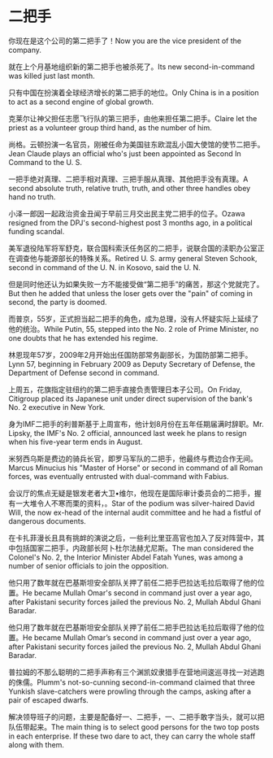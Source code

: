 # 二把手

<p><span class="chinese">你现在是这个公司的第二把手了！</span><span class="english">Now you are the vice president of the company.</span></p>

<p><span class="chinese">就在上个月基地组织新的第二把手也被杀死了。</span><span class="english">Its new second-in-command was killed just last month.</span></p>

<p><span class="chinese">只有中国在扮演着全球经济增长的第二把手的地位。</span><span class="english">Only China is in a position to act as a second engine of global growth.</span></p>

<p><span class="chinese">克莱尔让神父担任志愿飞行队的第三把手，由他来担任第二把手。</span><span class="english">Claire let the priest as a volunteer group third hand, as the number of him.</span></p>

<p><span class="chinese">尚格。云顿扮演一名官员，刚被任命为美国驻东欧混乱小国大使馆的使节二把手。</span><span class="english">Jean Claude plays an official who's just been appointed as Second In Command to the U. S.</span></p>

<p><span class="chinese">一把手绝对真理、二把手相对真理、三把手服从真理、其他把手没有真理。</span><span class="english">A second absolute truth, relative truth, truth, and other three handles obey hand no truth.</span></p>

<p><span class="chinese">小泽一郎因一起政治资金丑闻于早前三月交出民主党二把手的位子。</span><span class="english">Ozawa resigned from the DPJ's second-highest post 3 months ago, in a political funding scandal.</span></p>

<p><span class="chinese">美军退役陆军将军舒克，联合国科索沃任务区的二把手，说联合国的渎职办公室正在调查他与能源部长的特殊关系。</span><span class="english">Retired U. S. army general Steven Schook, second in command of the U. N. in Kosovo, said the U. N.</span></p>

<p><span class="chinese">但是同时他还认为如果失败一方不能接受做“第二把手”的痛苦，那这个党就完了。</span><span class="english">But then he added that unless the loser gets over the "pain" of coming in second, the party is doomed.</span></p>

<p><span class="chinese">而普京，55岁，正式担当起二把手的角色，成为总理，没有人怀疑实际上延续了他的统治。</span><span class="english">While Putin, 55, stepped into the No. 2 role of Prime Minister, no one doubts that he has extended his regime.</span></p>

<p><span class="chinese">林恩现年57岁，2009年2月开始出任国防部常务副部长，为国防部第二把手。</span><span class="english">Lynn 57, beginning in February 2009 as Deputy Secretary of Defense, the Department of Defense second in command.</span></p>

<p><span class="chinese">上周五，花旗指定驻纽约的第二把手直接负责管理日本子公司。</span><span class="english">On Friday, Citigroup placed its Japanese unit under direct supervision of the bank's No. 2 executive in New York.</span></p>

<p><span class="chinese">身为IMF二把手的利普斯基于上周宣布，他计划8月份在五年任期届满时辞职。</span><span class="english">Mr. Lipsky, the IMF's No. 2 official, announced last week he plans to resign when his five-year term ends in August.</span></p>

<p><span class="chinese">米努西乌斯是费边的骑兵长官，即罗马军队的二把手，他最终与费边合作无间。</span><span class="english">Marcus Minucius his "Master of Horse" or second in command of all Roman forces, was eventually entrusted with dual-command with Fabius.</span></p>

<p><span class="chinese">会议厅的焦点无疑是银发老者大卫•维尔，他现在是国际审计委员会的二把手，握有一大堆令人不寒而栗的资料，。</span><span class="english">Star of the podium was silver-haired David Will, the now ex-head of the internal audit committee and he had a fistful of dangerous documents.</span></p>

<p><span class="chinese">在卡扎菲漫长且具有挑衅的演说之后，一些利比里亚高官也加入了反对阵营中，其中包括国家二把手，内政部长阿卜杜尔法赫尤尼斯。</span><span class="english">The man considered the Colonel's No. 2, the Interior Minister Abdel Fatah Yunes, was among a number of senior officials to join the opposition.</span></p>

<p><span class="chinese">他只用了数年就在巴基斯坦安全部队关押了前任二把手巴拉达毛拉后取得了他的位置。</span><span class="english">He became Mullah Omar's second in command just over a year ago, after Pakistani security forces jailed the previous No. 2, Mullah Abdul Ghani Baradar.</span></p>

<p><span class="chinese">他只用了数年就在巴基斯坦安全部队关押了前任二把手巴拉达毛拉后取得了他的位置。</span><span class="english">He became Mullah Omar’s second in command just over a year ago, after Pakistani security forces jailed the previous No. 2, Mullah Abdul Ghani Baradar.</span></p>

<p><span class="chinese">普拉姆的不那么聪明的二把手声称有三个渊凯奴隶猎手在营地间逡巡寻找一对逃跑的侏儒。</span><span class="english">Plumm's not-so-cunning second-in-command claimed that three Yunkish slave-catchers were prowling through the camps, asking after a pair of escaped dwarfs.</span></p>

<p><span class="chinese">解决领导班子的问题，主要是配备好一、二把手，一、二把手敢字当头，就可以把队伍带起来。</span><span class="english">The main thing is to select good persons for the two top posts in each enterprise. If these two dare to act, they can carry the whole staff along with them.</span></p>

